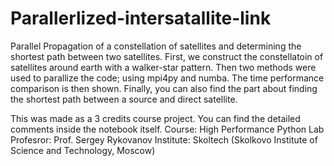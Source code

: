 # Parallerlized-intersatallite-link
Parallel Propagation of a constellation of satellites and determining the shortest path between two satellites. 
First, we construct the constellatoin of satellites around earth with a walker-star pattern. Then two methods were used to parallize the code; using mpi4py
and numba. The time performance comparison is then shown. Finally, you can also find the part about finding the shortest path between a source and direct satellite.  

This was made as a 3 credits course project. You can find the detailed comments inside the notebook itself. 
Course: High Performance Python Lab
Profesror: Prof. Sergey Rykovanov
Institute: Skoltech (Skolkovo Institute of Science and Technology, Moscow)

